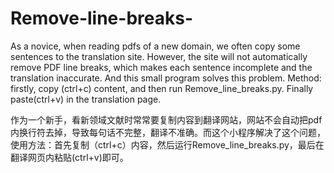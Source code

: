 # Remove-line-breaks-
As a novice, when reading pdfs of a new domain, we often copy some sentences to the translation site. However, the site will not automatically remove PDF line breaks, which makes each sentence incomplete and the translation inaccurate. And this small program solves this problem. 
Method: firstly, copy (ctrl+c) content, and then run Remove_line_breaks.py. Finally paste(ctrl+v) in the translation page.

作为一个新手，看新领域文献时常常要复制内容到翻译网站，网站不会自动把pdf内换行符去掉，导致每句话不完整，翻译不准确。而这个小程序解决了这个问题，使用方法：首先复制（ctrl+c）内容，然后运行Remove_line_breaks.py，最后在翻译网页内粘贴(ctrl+v)即可。
